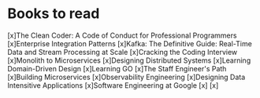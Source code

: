 # Books to read

[x]The Clean Coder: A Code of Conduct for Professional Programmers 
[x]Enterprise Integration Patterns
[x]Kafka: The Definitive Guide: Real-Time Data and Stream Processing at Scale
[x]Cracking the Coding Interview
[x]Monolith to Microservices
[x]Designing Distributed Systems 
[x]Learning Domain-Driven Design
[x]Learning GO
[x]The Staff Engineer's Path
[x]Building Microservices
[x]Observability Engineering
[x]Designing Data Intensitive Applications
[x]Software Engineering at Google
[x]
[x]
